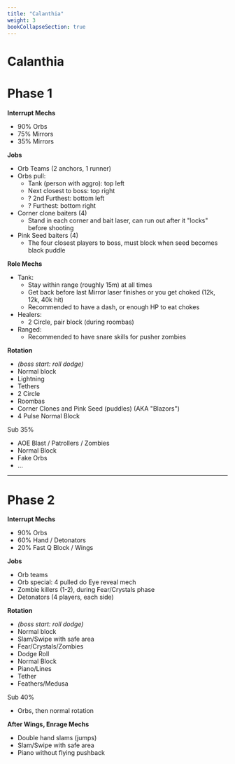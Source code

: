 ```yaml
---
title: "Calanthia"
weight: 3
bookCollapseSection: true
---
```


# Calanthia

# Phase 1
**Interrupt Mechs**
- 90% Orbs
- 75% Mirrors
- 35% Mirrors

**Jobs**
- Orb Teams (2 anchors, 1 runner)
- Orbs pull:
  - Tank (person with aggro): top left
  - Next closest to boss: top right
  - ? 2nd Furthest: bottom left
  - ? Furthest: bottom right
- Corner clone baiters (4)
  - Stand in each corner and bait laser, can run out after it "locks" before shooting
- Pink Seed baiters (4)
  - The four closest players to boss, must block when seed becomes black puddle

**Role Mechs**
- Tank:
  - Stay within range (roughly 15m) at all times
  - Get back before last Mirror laser finishes or you get choked (12k, 12k, 40k hit)
  - Recommended to have a dash, or enough HP to eat chokes
- Healers: 
  - 2 Circle, pair block (during roombas)
- Ranged:
  - Recommended to have snare skills for pusher zombies

**Rotation**
- _(boss start: roll dodge)_
- Normal block
- Lightning
- Tethers
- 2 Circle
- Roombas
- Corner Clones and Pink Seed (puddles) (AKA "Blazors")
- 4 Pulse Normal Block

Sub 35%
- AOE Blast / Patrollers / Zombies
- Normal Block
- Fake Orbs
- ...

-----------------

# Phase 2
**Interrupt Mechs**
- 90% Orbs
- 60% Hand / Detonators
- 20% Fast Q Block / Wings

**Jobs**
- Orb teams
- Orb special: 4 pulled do Eye reveal mech
- Zombie killers (1-2), during Fear/Crystals phase
- Detonators (4 players, each side)

**Rotation**
- _(boss start: roll dodge)_
- Normal block
- Slam/Swipe with safe area
- Fear/Crystals/Zombies
- Dodge Roll
- Normal Block
- Piano/Lines
- Tether
- Feathers/Medusa

Sub 40%
- Orbs, then normal rotation

**After Wings, Enrage Mechs**
- Double hand slams (jumps)
- Slam/Swipe with safe area
- Piano without flying pushback